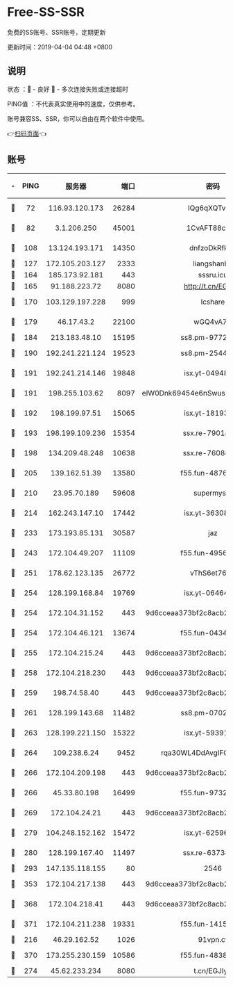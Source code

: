 # Free-SS-SSR

免费的SS账号、SSR账号，定期更新

更新时间：2019-04-04 04:48 +0800

## 说明

状态     ：🙂 - 良好 🙁 - 多次连接失败或连接超时

PING值   ：不代表真实使用中的速度，仅供参考。

账号兼容SS、SSR，你可以自由在两个软件中使用。

👉[扫码页面](https://liesauer.github.io/Free-SS-SSR/)👈

## 账号

|-|PING|服务器|端口|密码|加密方式|区域|
|:----:|:----:|:-----:|-----:|:----:|:----:|:----:|
|🙂|72|116.93.120.173|26284|IQg6qXQTvhnJ|aes-256-cfb|PH|
|🙂|82|3.1.206.250|45001|1CvAFT88cqXA|aes-256-cfb|SG|
|🙂|108|13.124.193.171|14350|dnfzoDkRfk1a|aes-256-cfb|KR|
|🙂|127|172.105.203.127|2333|liangshanbo|chacha20|JP|
|🙂|164|185.173.92.181|443|sssru.icu|rc4-md5|RU|
|🙂|165|91.188.223.72|8080|http://t.cn/EGJIyrl|rc4-md5|RU|
|🙂|170|103.129.197.228|999|lcshare|aes-256-cfb|US|
|🙂|179|46.17.43.2|22100|wGQ4vA7D|aes-256-gcm|RU|
|🙂|184|213.183.48.10|15195|ss8.pm-97720747|rc4-md5|RU|
|🙂|190|192.241.221.124|19523|ss8.pm-25447716|aes-256-cfb|US|
|🙂|191|192.241.214.146|19848|isx.yt-04948668|aes-256-cfb|US|
|🙂|191|198.255.103.62|8097|eIW0Dnk69454e6nSwuspv9DmS201tQ0D|aes-256-cfb|US|
|🙂|192|198.199.97.51|15065|isx.yt-18193604|aes-256-cfb|US|
|🙂|193|198.199.109.236|15354|ssx.re-79014072|aes-256-cfb|US|
|🙂|198|134.209.48.248|10638|ssx.re-76088274|aes-256-cfb|US|
|🙂|205|139.162.51.39|13580|f55.fun-48765997|aes-256-cfb|SG|
|🙂|210|23.95.70.189|59608|supermyssr|chacha20-ietf|US|
|🙂|214|162.243.147.10|17442|isx.yt-36308071|aes-256-cfb|US|
|🙂|233|173.193.85.131|30587|jaz|aes-256-cfb|US|
|🙂|243|172.104.49.207|11109|f55.fun-49562246|aes-256-cfb|SG|
|🙂|251|178.62.123.135|26772|vThS6et76Git|aes-256-cfb|GB|
|🙂|254|128.199.168.84|19769|isx.yt-06464795|aes-256-cfb|SG|
|🙂|254|172.104.31.152|443|9d6cceaa373bf2c8acb22e60b6a58be6|aes-256-cfb|US|
|🙂|254|172.104.46.121|13674|f55.fun-04347398|aes-256-cfb|SG|
|🙂|255|172.104.215.24|443|9d6cceaa373bf2c8acb22e60b6a58be6|aes-256-cfb|US|
|🙂|258|172.104.218.230|443|9d6cceaa373bf2c8acb22e60b6a58be6|aes-256-cfb|US|
|🙂|259|198.74.58.40|443|9d6cceaa373bf2c8acb22e60b6a58be6|aes-256-cfb|US|
|🙂|261|128.199.143.68|11482|ss8.pm-07027944|aes-256-cfb|SG|
|🙂|263|128.199.221.150|15322|isx.yt-59391923|aes-256-cfb|SG|
|🙂|264|109.238.6.24|9452|rqa30WL4DdAvgIFG6Fs3znzTa|aes-256-cfb|FR|
|🙂|266|172.104.209.198|443|9d6cceaa373bf2c8acb22e60b6a58be6|aes-256-cfb|US|
|🙂|266|45.33.80.198|16499|f55.fun-97323314|aes-256-cfb|US|
|🙂|269|172.104.24.21|443|9d6cceaa373bf2c8acb22e60b6a58be6|aes-256-cfb|US|
|🙂|279|104.248.152.162|15472|isx.yt-62596882|aes-256-cfb|SG|
|🙂|280|128.199.167.40|11497|ssx.re-63738740|aes-256-cfb|SG|
|🙂|293|147.135.118.155|80|2546|chacha20|US|
|🙂|353|172.104.217.138|443|9d6cceaa373bf2c8acb22e60b6a58be6|aes-256-cfb|US|
|🙂|368|172.104.218.41|443|9d6cceaa373bf2c8acb22e60b6a58be6|aes-256-cfb|US|
|🙂|371|172.104.211.238|19331|f55.fun-14153413|aes-256-cfb|US|
|🙂|216|46.29.162.52|1026|91vpn.cf|rc4-md5|RU|
|🙂|370|173.255.230.159|10586|f55.fun-48382227|aes-256-cfb|US|
|🙁|274|45.62.233.234|8080|t.cn/EGJIyrl|rc4-md5|CA|
